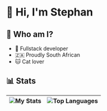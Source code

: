 # 👋 Hi, I'm Stephan

## 💭 Who am I?

- 📝 Fullstack developer
- 🇿🇦 Proudly South African
- 🐱 Cat lover

## 📊 Stats 

| ![My Stats](https://github-readme-stats.vercel.app/api?username=Polarizedions&count_private=true) | ![Top Languages](https://github-readme-stats.vercel.app/api/top-langs/?username=polarizedions) |
|---|---|
